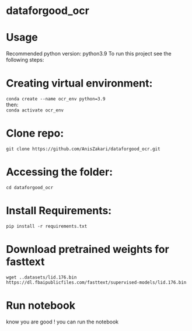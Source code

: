 # dataforgood_ocr

# Usage
Recommended python version: python3.9
To run this project see the following steps:

# Creating virtual environment:
`conda create --name ocr_env python=3.9`  
then:  
`conda activate ocr_env`

# Clone repo:
`git clone https://github.com/AnisZakari/dataforgood_ocr.git`

# Accessing the folder:
`cd dataforgood_ocr`

# Install Requirements:
`pip install -r requirements.txt`

# Download pretrained weights for fasttext
`wget ..datasets/lid.176.bin https://dl.fbaipublicfiles.com/fasttext/supervised-models/lid.176.bin`

# Run notebook
know you are good ! you can run the notebook